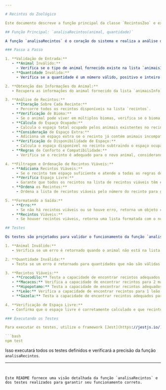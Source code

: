 ```yaml
---

# Recintos do Zoológico

Este documento descreve a função principal da classe `RecintosZoo` e explica o funcionamento passo a passo.

## Função Principal: `analisaRecintos(animal, quantidade)`

A função `analisaRecintos` é o coração do sistema e realiza a análise dos recintos para determinar quais são viáveis para acomodar uma quantidade específica de um animal. Aqui está uma visão detalhada de como essa função opera:

### Passo a Passo

1. **Validação de Entrada:**
   - **Animal Inválido:**
     - Verifica se o tipo de animal fornecido existe na lista `animaisInfo`. Se não existir, define um erro: `"Animal inválido"`.
   - **Quantidade Inválida:**
     - Verifica se a quantidade é um número válido, positivo e inteiro. Se não for, define um erro: `"Quantidade inválida"`.

2. **Obtenção das Informações do Animal:**
   - Recupera as informações do animal fornecido da lista `animaisInfo`, incluindo o tamanho necessário por animal e os biomas onde ele pode viver.

3. **Análise de Recintos:**
   - **Iteração Sobre Cada Recinto:**
     - Percorre todos os recintos disponíveis na lista `recintos`.
   - **Verificação de Bioma:**
     - Se o animal pode viver em múltiplos biomas, verifica se o bioma do recinto é compatível com pelo menos um dos biomas do animal.
   - **Cálculo do Espaço Ocupado:**
     - Calcula o espaço total ocupado pelos animais existentes no recinto, multiplicando a quantidade de cada tipo de animal pelo seu tamanho.
   - **Consideração de Espaço Extra:**
     - Adiciona um espaço extra se o recinto já contém animais incompatíveis com o novo animal (por exemplo, animais que não podem coexistir).
   - **Verificação de Disponibilidade de Espaço:**
     - Calcula o espaço disponível no recinto subtraindo o espaço ocupado e o espaço extra do tamanho total do recinto.
   - **Regras de Conforto e Compatibilidade:**
     - Verifica se o recinto é adequado para o novo animal, considerando regras específicas, como a necessidade de compatibilidade com animais já presentes.

4. **Filtragem e Ordenação de Recintos Viáveis:**
   - **Adiciona Recintos Viáveis:**
     - Se o recinto tem espaço suficiente e atende a todas as regras de conforto e compatibilidade, é adicionado à lista de recintos viáveis.
   - **Verifica Espaço Livre:**
     - Garante que todos os recintos na lista de recintos viáveis têm espaço livre suficiente.
   - **Ordena os Recintos:**
     - Ordena a lista de recintos viáveis pelo número do recinto para garantir uma apresentação ordenada.

5. **Formatando a Saída:**
   - **Erro:**
     - Se não há recintos viáveis ou se houve erro, retorna um objeto com a mensagem de erro.
   - **Recintos Viáveis:**
     - Se houver recintos viáveis, retorna uma lista formatada com o número do recinto, espaço livre e tamanho total.

## Testes

Os testes são projetados para validar o funcionamento da função `analisaRecintos` e cobrem os seguintes casos:

1. **Animal Inválido:**
   - Verifica se um erro é retornado quando o animal não está na lista `animaisInfo`.

2. **Quantidade Inválida:**
   - Testa se um erro é retornado para quantidades que não são válidas.

3. **Recintos Viáveis:**
   - **Crocodilo:** Testa a capacidade de encontrar recintos adequados para 1 crocodilo.
   - **Macacos:** Verifica a capacidade de encontrar recintos para 2 macacos e considera a compatibilidade com outros animais.
   - **Hipopotamo:** Testa a capacidade de encontrar recintos adequados para 2 hipopótamos.
   - **Leão:** Verifica a capacidade de encontrar recintos para 1 leão e a impossibilidade para 2 leopardos.
   - **Gazela:** Testa a capacidade de encontrar recintos adequados para 1 gazela.

4. **Verificação de Espaço Livre:**
   - Confirma que o espaço livre é corretamente calculado e que recintos com espaço negativo não são incluídos.

### Executando os Testes

Para executar os testes, utilize o framework [Jest](https://jestjs.io/). Execute o seguinte comando:

```bash
npm test
```

Isso executará todos os testes definidos e verificará a precisão da função `analisaRecintos`.

---
```


Este README fornece uma visão detalhada da função `analisaRecintos` e dos testes realizados para garantir seu funcionamento correto.
